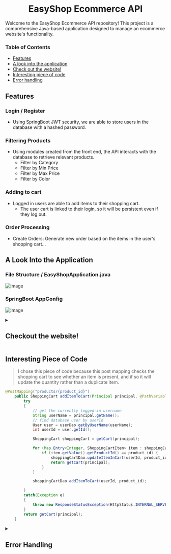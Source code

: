<div align="center">

# EasyShop Ecommerce API 
  
</div>

<p>
  Welcome to the EasyShop Ecommerce API repository! This project is a comprehensive Java-based application designed to manage an ecommerce website's functionality.

  ### Table of Contents
* [Features](https://github.com/sekwanaa/EasyShop_EcommerceAPI#features)
* [A look into the application](https://github.com/sekwanaa/EasyShop_EcommerceAPI#a-look-into-the-application)
* [Check out the website!](https://github.com/sekwanaa/EasyShop_EcommerceAPI#checkout-the-website)
* [Interesting piece of code](https://github.com/sekwanaa/EasyShop_EcommerceAPI#interesting-piece-of-code)
* [Error handling](https://github.com/sekwanaa/EasyShop_EcommerceAPI#error-handling)
  
## Features
### Login / Register
* Using SpringBoot JWT security, we are able to store users in the database with a hashed password.
### Filtering Products
* Using modules created from the front end, the API interacts with the database to retrieve relevant products.
  * Filter by Category
  * Filter by Min Price
  * Filter by Max Price
  * Filter by Color
### Adding to cart
* Logged in users are able to add items to their shopping cart.
  * The user cart is linked to their login, so it will be persistent even if they log out.
### Order Processing
* Create Orders: Generate new order based on the items in the user's shopping cart...

## A Look Into the Application

### File Structure / EasyShopApplication.java
![image](https://github.com/sekwanaa/Capstone3_EcommerceAPI/assets/112197395/49284580-17f5-4162-af84-34aeb5648868)

### SpringBoot AppConfig
![image](https://github.com/sekwanaa/Capstone3_EcommerceAPI/assets/112197395/b1ce74a9-39a6-420d-ae49-01688fc2265b)

<details>

<summary>
  
  ## Checkout the website!
  
</summary>

### Home page not logged in
> This is the homepage when a user is not logged, in. They can view the products, but cannot add them to a cart.

![image](https://github.com/sekwanaa/Capstone3_EcommerceAPI/assets/112197395/11f69233-0c41-4a8c-84a2-df35d645c994)

### Home page logged in
> After logging in, a user is able to add items to their cart.

![image](https://github.com/sekwanaa/Capstone3_EcommerceAPI/assets/112197395/75c7e2b9-7612-4053-9acd-e35765211cd0)

### Cart
> The user's current cart.

![image](https://github.com/sekwanaa/Capstone3_EcommerceAPI/assets/112197395/bdef7443-e25d-42ae-aa8f-ecb73862a3a6)

### Checkout
> Creating an order for the user based on items in the cart.

![image](https://github.com/sekwanaa/EasyShop_EcommerceAPI/assets/112197395/32bdca17-6fcb-4b49-b576-0db81b347209)

### Clear
> Clearing the cart if a user does not want to checkout.

![image](https://github.com/sekwanaa/Capstone3_EcommerceAPI/assets/112197395/c6575ac7-53cc-4575-a816-3b0cc337b98b)

### File Structure / index.html
![image](https://github.com/sekwanaa/Capstone3_EcommerceAPI/assets/112197395/467d77d9-0e6d-4315-a339-029ecd752797)

</details>

## Interesting Piece of Code
> I chose this piece of code because this post mapping checks the shopping cart to see whether an item is present, and if so it will update the quantity rather than a duplicate item.
``` java
@PostMapping("products/{product_id}")
    public ShoppingCart addItemToCart(Principal principal, @PathVariable int product_id) {
        try
        {
            // get the currently logged-in username
            String userName = principal.getName();
            // find database user by userId
            User user = userDao.getByUserName(userName);
            int userId = user.getId();

            ShoppingCart shoppingCart = getCart(principal);

            for (Map.Entry<Integer, ShoppingCartItem> item : shoppingCart.getItems().entrySet()) {
                if (item.getValue().getProductId() == product_id) {
                    shoppingCartDao.updateItemInCart(userId, product_id);
                    return getCart(principal);
                }
            }

            shoppingCartDao.addItemToCart(userId, product_id);

        }
        catch(Exception e)
        {
            throw new ResponseStatusException(HttpStatus.INTERNAL_SERVER_ERROR, "Oops... our bad.");
        }
        return getCart(principal);
    }
```

<details>

<summary>

## Error Handling
  
</summary>

### Failure to load the cart
> If there was an error trying to load the cart

``` javascript
.catch(error => {
	const data = {
		error: 'Load cart failed.',
	}

	templateBuilder.append('error', data, 'errors')
})
```


### Error clearing the cart
> If there was an error trying to clear the cart

``` javascript
.catch(error => {
	const data = {
		error: 'Empty cart failed.',
	}

	templateBuilder.append('error', data, 'errors')
})
```

### Error checking out shopping cart
> If there was an error checking out the user's shopping cart

``` javascript
.catch(error => {
	const data = {
		error: 'Empty cart failed.',
	}

	templateBuilder.append('error', data, 'errors')
})
```
</details>


